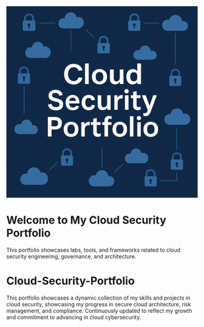 
<!DOCTYPE html>
<html lang="en">
<head>
  <meta charset="UTF-8" />
  <meta name="viewport" content="width=device-width, initial-scale=1.0"/>
  <title>Cloud Security Portfolio</title>
  <link rel="stylesheet" href="styles.css" />
</head>
<body>
  <div class="container">
    <img src="cloud_security_portfolio.png" alt="Cloud Security Portfolio Banner" class="banner" />
    <h1>Welcome to My Cloud Security Portfolio</h1>
    <p>This portfolio showcases labs, tools, and frameworks related to cloud security engineering, governance, and architecture.</p>
  </div>
</body>
</html>





# Cloud-Security-Portfolio
This portfolio showcases a dynamic collection of my skills and projects in cloud security, showcasing my progress in secure cloud architecture, risk management, and compliance. Continuously updated to reflect my growth and commitment to advancing in cloud cybersecurity.
